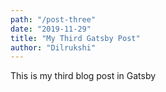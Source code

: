 ```yaml
---
path: "/post-three"
date: "2019-11-29"
title: "My Third Gatsby Post"
author: "Dilrukshi"
---
```


This is my third blog post in Gatsby